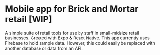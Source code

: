 # Mobile app for Brick and Mortar retail [WIP]
A simple suite of retail tools for use by staff in small-midsize retail businesses. Created with Expo & React Native. This app currently uses Firebase to hold sample data. However, this could easily be replaced with another database or data from an API.
